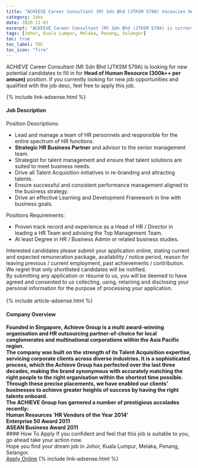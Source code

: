 ```yaml
---
title: "ACHIEVE Career Consultant (M) Sdn Bhd (JTKSM 579A) Vacancies Head of Human Resource (300k++ per annum)" 
category: Jobs 
date: 2020-11-01 
excerpt: "ACHIEVE Career Consultant (M) Sdn Bhd (JTKSM 579A) is currently looking for suitable person to fill in the Head of Human Resource (300k++ per annum) which positioned at Johor, Kuala Lumpur, Melaka, Penang, Selangor" 
tags: [Johor, Kuala Lumpur, Melaka, Penang, Selangor] 
toc: true 
toc_label: TOC 
toc_icon: "fire" 
--- 
```


<p>ACHIEVE Career Consultant (M) Sdn Bhd (JTKSM 579A) is looking for new potential candidates to fill in for <b>Head of Human Resource (300k++ per annum)</b> position. If you currently looking for new job opportunities and qualified with the job desc, feel free to apply this job.
</p>{% include link-adsense.html %} 
<div><div><h4>Job Description</h4></div><div><div><span><div><div>Position Descriptions:</div><ul><li>Lead and manage a team of HR personnels and responsible for the entire spectrum of HR functions.</li><li><strong>Strategic HR Business Partner</strong> and advisor to the senior management team.</li><li>Strategist for talent management and ensure that talent solutions are suited to meet business needs.</li><li>Drive all Talent Acquisition initiatives in re-branding and attracting talents.</li><li>Ensure successful and consistent performance management aligned to the business strategy.</li><li>Drive an effective Learning and Development Framework in line with business goals.</li></ul><div>Positions Requirements:</div><ul><li>Proven track record and experience as a Head of HR / Director in leading a HR Team and advising the Top Management Team.</li><li>At least Degree in HR / Business Admin or related business studies.</li></ul><div>Interested candidates please submit your application online, stating current and expected remuneration package, availability / notice period, reason for leaving previous / current employment, past achievements / contribution.<div>We regret that only shortlisted candidates will be notified.</div><div>By submitting any application or r&#233;sum&#233; to us, you will be deemed to have agreed and consented to us collecting, using, retaining and disclosing your personal information for the purpose of processing your application.<br>&#160;</div></div></div></span></div></div></div> 
{% include article-adsense.html %} 
<div><div><h4>Company Overview</h4></div><div><div><span><div><div><div><strong>Founded in Singapore,&#160;Achieve Group is a multi award-winning organisation and HR outsourcing partner-of-choice for local conglomerates and multinational corporations within the Asia Pacific region. </strong><div><strong>The company was built on the strength of its Talent Acquisition expertise, servicing corporate clients across diverse industries. It is a sophisticated process, which the Achieve Group has perfected over the last&#160;three decades, making the brand synonymous with accurately matching the right people to the right organisation within the shortest time possible.&#160; Through these precise placements, we have enabled our clients' businesses to achieve greater heights of success by having the right talents onboard.</strong></div></div><div><div><strong>The ACHIEVE Group has garnered a number of prestigious accolades recently:</strong></div><div><strong>Human Resources &#8216;HR Vendors of the Year 2014&#8217;<br>Enterprise 50 Award 2011<br>ASEAN Business Award 2011</strong></div></div></div></div></span></div></div></div> 
#### How To Apply 
If you confident and feel that this job is suitable to you, go ahead take your action now. <br/> 
Hope you find your dream job in Johor, Kuala Lumpur, Melaka, Penang, Selangor. <br/> 
<a href="https://www.jobstreet.com.my/en/job/head-of-human-resource-300k-per-annum-4414869?jobId=jobstreet-my-job-4414869&sectionRank=20&token=0~8b20aa1a-b401-4579-9385-7c8f25415886&fr=SRP%20View%20In%20New%20Ta" class="btn btn--info" target="_blank" rel="nofollow noopenner">Apply Online</a> 
{% include link-adsense.html %} 
